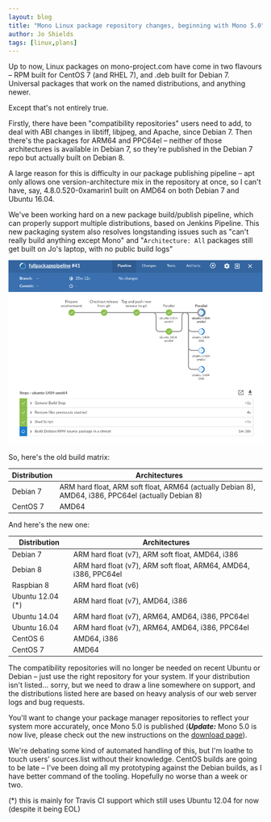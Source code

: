 ```yaml
---
layout: blog
title: "Mono Linux package repository changes, beginning with Mono 5.0"
author: Jo Shields
tags: [linux,plans]
---
```


Up to now, Linux packages on mono-project.com have come in two flavours – RPM built for CentOS 7 (and RHEL 7), and .deb built for Debian 7. Universal packages that work on the named distributions, and anything newer.

Except that's not entirely true.

Firstly, there have been "compatibility repositories" users need to add, to deal with ABI changes in libtiff, libjpeg, and Apache, since Debian 7. Then there's the packages for ARM64 and PPC64el – neither of those architectures is available in Debian 7, so they're published in the Debian 7 repo but actually built on Debian 8.

A large reason for this is difficulty in our package publishing pipeline – apt only allows one version-architecture mix in the repository at once, so I can't have, say, 4.8.0.520-0xamarin1 built on AMD64 on both Debian 7 and Ubuntu 16.04.

We've been working hard on a new package build/publish pipeline, which can properly support multiple distributions, based on Jenkins Pipeline. This new packaging system also resolves longstanding issues such as "can't really build anything except Mono" and "`Architecture: All` packages still get built on Jo's laptop, with no public build logs"

![Mono repo pipeline](/images/mono-repo-changes-pipeline-screenshot.png)

So, here's the old build matrix:

| Distribution | Architectures |
|--------------|---------------|
| Debian 7     | ARM hard float, ARM soft float, ARM64 (actually Debian 8), AMD64, i386, PPC64el (actually Debian 8) |
| CentOS 7     | AMD64         |

And here's the new one:

| Distribution | Architectures |
|--------------|---------------|
| Debian 7     | ARM hard float (v7), ARM soft float, AMD64, i386 |
| Debian 8     | ARM hard float (v7), ARM soft float, ARM64, AMD64, i386, PPC64el |
| Raspbian 8   | ARM hard float (v6) |
| Ubuntu 12.04 (*) | ARM hard float (v7), AMD64, i386 |
| Ubuntu 14.04 | ARM hard float (v7), ARM64, AMD64, i386, PPC64el |
| Ubuntu 16.04 | ARM hard float (v7), ARM64, AMD64, i386, PPC64el |
| CentOS 6     | AMD64, i386 |
| CentOS 7     | AMD64 |

The compatibility repositories will no longer be needed on recent Ubuntu or Debian – just use the right repository for your system. If your distribution isn't listed... sorry, but we need to draw a line somewhere on support, and the distributions listed here are based on heavy analysis of our web server logs and bug requests.

You'll want to change your package manager repositories to reflect your system more accurately, once Mono 5.0 is published (__*Update:*__ Mono 5.0 is now live, please check out the new instructions on the [download page](/download/#download-lin)).

We're debating some kind of automated handling of this, but I'm loathe to touch users' sources.list without their knowledge.
CentOS builds are going to be late – I've been doing all my prototyping against the Debian builds, as I have better command of the tooling. Hopefully no worse than a week or two.

(*) this is mainly for Travis CI support which still uses Ubuntu 12.04 for now (despite it being EOL)
